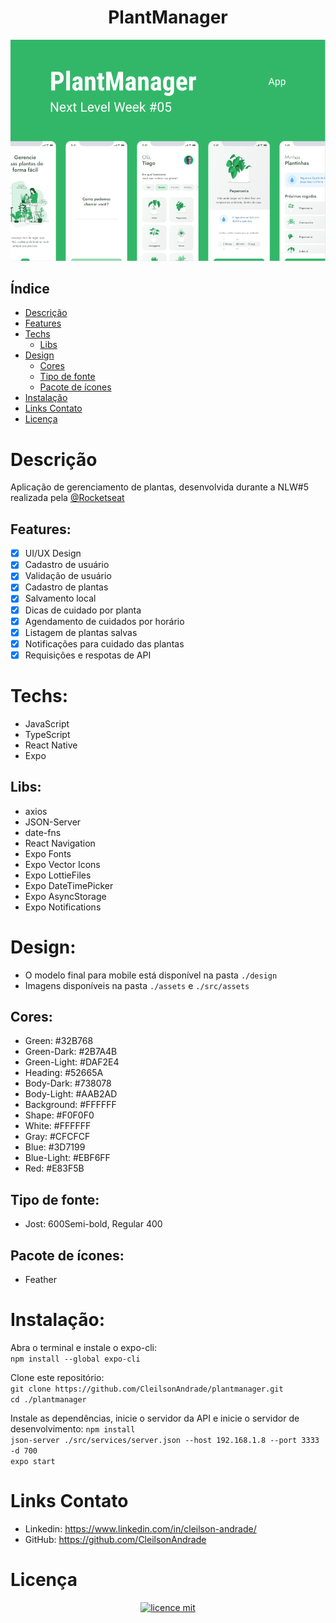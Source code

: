 <div align="center">
    <h1 align="center">PlantManager</h1>
    <img src="./design/design.png" alt="Logo" width="800">
</div>

## Índice

* [Descrição](#descrição)
* [Features](#features) 
* [Techs](#techs)
  * [Libs](#Libs)
* [Design](#design)
  * [Cores](#cores)
  * [Tipo de fonte](#tipo-de-fonte)
  * [Pacote de ícones](#pacote-de-ícones)
* [Instalação](#instalação)
* [Links Contato](#links-contato)
* [Licença](#licença)

# Descrição
Aplicação de gerenciamento de plantas, desenvolvida durante a NLW#5 realizada pela <a href="https://github.com/Rocketseat">@Rocketseat</a>

## Features:
- [x] UI/UX Design
- [x] Cadastro de usuário
- [x] Validação de usuário
- [x] Cadastro de plantas
- [x] Salvamento local
- [x] Dicas de cuidado por planta
- [x] Agendamento de cuidados por horário
- [x] Listagem de plantas salvas
- [x] Notificações para cuidado das plantas
- [x] Requisições e respotas de API

# Techs: 
- JavaScript
- TypeScript
- React Native
- Expo

## Libs:
- axios
- JSON-Server
- date-fns
- React Navigation
- Expo Fonts
- Expo Vector Icons
- Expo LottieFiles
- Expo DateTimePicker
- Expo AsyncStorage
- Expo Notifications

# Design:
- O modelo final para mobile está disponível na pasta `./design`<br>
- Imagens disponíveis na pasta `./assets` e `./src/assets`<br>

## Cores:
- Green: #32B768<br>
- Green-Dark: #2B7A4B<br>
- Green-Light: #DAF2E4<br>
- Heading: #52665A<br>
- Body-Dark: #738078<br>
- Body-Light: #AAB2AD<br>
- Background: #FFFFFF<br>
- Shape: #F0F0F0<br>
- White: #FFFFFF<br>
- Gray: #CFCFCF<br>
- Blue: #3D7199<br>
- Blue-Light: #EBF6FF<br>
- Red: #E83F5B<br>

## Tipo de fonte:
- Jost: 600Semi-bold, Regular 400

## Pacote de ícones:
- Feather

# Instalação:
Abra o terminal e instale o expo-cli:<br>
`npm install --global expo-cli`<br>

Clone este repositório:<br>
`git clone https://github.com/CleilsonAndrade/plantmanager.git`<br>
`cd ./plantmanager`<br>

Instale as dependências, inicie o servidor da API e inicie o servidor de desenvolvimento:
`npm install`<br>
`json-server ./src/services/server.json --host 192.168.1.8 --port 3333 -d 700`<br>
`expo start`<br>

# Links Contato
- Linkedin: https://www.linkedin.com/in/cleilson-andrade/<br>
- GitHub: https://github.com/CleilsonAndrade<br>

# Licença
<p align="center"><a href="https://github.com/CleilsonAndrade/plantmanager/blob/master/LICENSE"><img src="https://camo.githubusercontent.com/002151a49ee9afae7ce4c2bce93056c9f0e108fbd14e5a7e46e7e79d87bb1071/68747470733a2f2f696d672e736869656c64732e696f2f62616467652f6c6963656e63652d4d49542d626c75652e7376673f7374796c653d666c61742d737175617265" alt="licence mit" data-canonical-src="https://img.shields.io/badge/licence-MIT-blue.svg?style=flat-square" style="max-width:100%;"></a></p>
